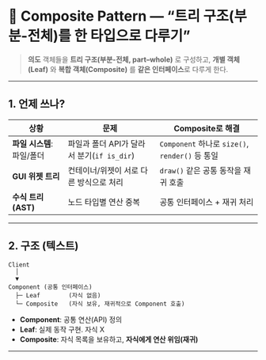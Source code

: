 # 🌳 Composite Pattern — “트리 구조(부분-전체)를 한 타입으로 다루기”

> **의도**
> 객체들을 **트리 구조(부분-전체, part–whole)** 로 구성하고, **개별 객체(Leaf)** 와 **복합 객체(Composite)** 를 **같은 인터페이스**로 다루게 한다.

---

## 1. 언제 쓰나?

| 상황                | 문제                              | Composite로 해결                             |
| ----------------- | ------------------------------- | ----------------------------------------- |
| **파일 시스템**: 파일/폴더 | 파일과 폴더 API가 달라서 분기(`if is_dir`) | `Component` 하나로 `size()`, `render()` 등 통일 |
| **GUI 위젯 트리**     | 컨테이너/위젯이 서로 다른 방식으로 처리          | `draw()` 같은 공통 동작을 재귀 호출                  |
| **수식 트리(AST)**    | 노드 타입별 연산 중복                    | 공통 인터페이스 + 재귀 처리                          |

---

## 2. 구조 (텍스트)

```
Client
  │
  ▼
Component (공통 인터페이스)
  ├─ Leaf        (자식 없음)
  └─ Composite   (자식 보유, 재귀적으로 Component 호출)
```

* **Component**: 공통 연산(API) 정의
* **Leaf**: 실제 동작 구현. 자식 X
* **Composite**: 자식 목록을 보유하고, **자식에게 연산 위임(재귀)**

---
